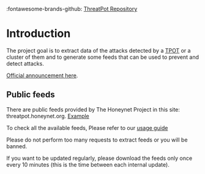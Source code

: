 :fontawesome-brands-github: [ThreatPot Repository](https://github.com/khulnasoft/ThreatPot)

# Introduction

The project goal is to extract data of the attacks detected by a [TPOT](https://github.com/telekom-security/tpotce) or a cluster of them and to generate some feeds that can be used to prevent and detect attacks.

[Official announcement here](https://www.honeynet.org/2021/12/27/new-project-available-threatpot/).

## Public feeds

There are public feeds provided by The Honeynet Project in this site: threatpot.honeynet.org. [Example](https://threatpot.honeynet.org/api/feeds/log4j/all/recent.txt)

To check all the available feeds, Please refer to our [usage guide](https://khulnasoft.github.io/devsec-docs/ThreatPot/Usage/)

Please do not perform too many requests to extract feeds or you will be banned.

If you want to be updated regularly, please download the feeds only once every 10 minutes (this is the time between each internal update).